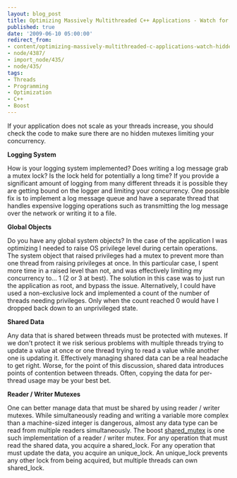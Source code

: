```yaml
---
layout: blog_post
title: Optimizing Massively Multithreaded C++ Applications - Watch for Hidden Mutexes
published: true
date: '2009-06-10 05:00:00'
redirect_from:
- content/optimizing-massively-multithreaded-c-applications-watch-hidden-mutexes/
- node/4387/
- import_node/435/
- node/435/
tags:
- Threads
- Programming
- Optimization
- C++
- Boost
---
```


If your application does not scale as your threads increase, you should check the code to make sure there are no hidden mutexes limiting your concurrency. 

**Logging System**

How is your logging system implemented? Does writing a log message grab a mutex lock? Is the lock held for potentially a long time? If you provide a significant amount of logging from many different threads it is possible they are getting bound on the logger and limiting your concurrency. One possible fix is to implement a log message queue and have a separate thread that handles expensive logging operations such as transmitting the log message over the network or writing it to a file.

**Global Objects**

Do you have any global system objects? In the case of the application I was optimizing I needed to raise OS privilege level during certain operations. The system object that raised privileges had a mutex to prevent more than one thread from raising privileges at once. In this particular case, I spent more time in a raised level than not, and was effectively limiting my concurrency to... 1 (2 or 3 at best). The solution in this case was to just run the application as root, and bypass the issue. Alternatively, I could have used a non-exclusive lock and implemented a count of the number of threads needing privileges. Only when the count reached 0 would have I dropped back down to an unprivileged state.

**Shared Data**

Any data that is shared between threads must be protected with mutexes. If we don't protect it we risk serious problems with multiple threads trying to update a value at once or one thread trying to read a value while another one is updating it. Effectively managing shared data can be a real headache to get right. Worse, for the point of this discussion, shared data introduces points of contention between threads. Often, copying the data for per-thread usage may be your best bet.

**Reader / Writer Mutexes**

One can better manage data that must be shared by using reader / writer mutexes. While simultaneously reading and writing a variable more complex than a machine-sized integer is dangerous, almost any data type can be read from multiple readers simultaneously. The boost [shared_mutex](http://www.boost.org/doc/libs/1_39_0/doc/html/thread/synchronization.html#thread.synchronization.mutex_types.shared_mutex) is one such implementation of a reader / writer mutex. For any operation that must read the shared data, you acquire a shared_lock. For any operation that must update the data, you acquire an unique_lock. An unique_lock prevents any other lock from being acquired, but multiple threads can own shared_lock.
